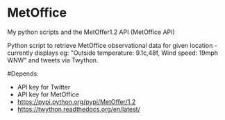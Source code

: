 # MetOffice
My python scripts and the MetOffer1.2 API (MetOffice API)

Python script to retrieve MetOffice observational data for given location - currently displays eg: "Outside temperature: 9.1c,48f, Wind speed: 19mph WNW" and tweets via Twython.

#Depends:
  - API key for Twitter
  - API key for MetOffice
  - https://pypi.python.org/pypi/MetOffer/1.2
  - https://twython.readthedocs.org/en/latest/
